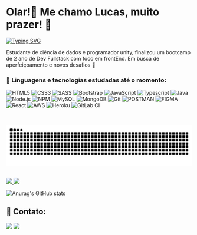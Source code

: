 # Olar!👋 Me chamo Lucas, muito prazer! :mage:
[![Typing SVG](https://readme-typing-svg.herokuapp.com?color=%233AF771&lines=Desenvolvedor+Full+Stack;Apaixonado+por+tecnologia+e+animes)](https://git.io/typing-svg)

Estudante de ciência de dados e programador unity, finalizou um bootcamp de 2 ano de Dev Fullstack com foco em frontEnd. Em busca de aperfeiçoamento e novos desafios :rocket:


### :mage: Linguagens e tecnologias estudadas até o momento:<br>
![HTML5](https://img.shields.io/badge/html5%20-%23E34F26.svg?&style=for-the-badge&logo=html5&logoColor=white)
![CSS3](https://img.shields.io/badge/css3%20-%231572B6.svg?&style=for-the-badge&logo=css3&logoColor=white)
![SASS](https://img.shields.io/badge/SASS%20-CC6699.svg?&style=for-the-badge&logo=SASS&logoColor=white)
![Bootstrap](https://img.shields.io/badge/-Bootstrap-563D7C?&style=for-the-badge&logo=bootstrap&logoColor=white)
![JavaScript](https://img.shields.io/badge/JavaScript-F7DF1E?style=for-the-badge&logo=javascript&logoColor=black)
![Typescript](https://img.shields.io/badge/typescript%20-%231572B6.svg?&style=for-the-badge&logo=typescript&logoColor=white)
![Java](https://img.shields.io/badge/Java-ED8B00?style=for-the-badge&logo=java&logoColor=white)
![Node.js](https://img.shields.io/badge/node.js%20-339933.svg?&style=for-the-badge&logo=node.js&logoColor=white)
![NPM](https://img.shields.io/badge/npm%20-CB3837.svg?&style=for-the-badge&logo=npm&logoColor=white)
![MySQL](https://img.shields.io/badge/MySQL-00758F?style=for-the-badge&logo=mysql&logoColor=white)
![MongoDB](https://img.shields.io/badge/MongoDB-%234ea94b.svg?style=for-the-badge&logo=mongodb&logoColor=white)
![Git](https://img.shields.io/badge/git%20-%23F05033.svg?&style=for-the-badge&logo=git&logoColor=white)
![POSTMAN](https://img.shields.io/badge/postman-FF6C37?style=for-the-badge&logo=postman&logoColor=white)
![FIGMA](https://img.shields.io/badge/figma-F24E1E?style=for-the-badge&logo=figma&logoColor=white)
![React](	https://img.shields.io/badge/React-20232A?style=for-the-badge&logo=react&logoColor=61DAFB)
![AWS](	https://img.shields.io/badge/Amazon_AWS-232F3E?style=for-the-badge&logo=amazon-aws&logoColor=white)
![Heroku](https://img.shields.io/badge/Heroku-430098?style=for-the-badge&logo=heroku&logoColor=white)
![GitLab CI](https://img.shields.io/badge/gitlab%20ci-%23181717.svg?style=for-the-badge&logo=gitlab&logoColor=white)

<br>

![Snake gif](https://github.com/LucasSquariz/LucasSquariz/blob/output/github-contribution-grid-snake.svg)

<br>
<div>
  <a href="https://github.com/lulutti">
  <img height="180em" src="https://github-readme-stats-lucassquariz.vercel.app/api?username=LucasSquariz&show_icons=true&theme=onedark&include_all_commits=true&count_private=true"/>
  <img height="180em" src="https://github-readme-stats-lucassquariz.vercel.app/api/top-langs/?username=LucasSquariz&layout=compact&langs_count=7&theme=onedark"/>
  </a>
</div>

![Anurag's GitHub stats](https://github-readme-stats-lucassquariz.vercel.app/api?username=LucasSquariz&show_icons=true&theme=onedark&include_all_commits=true&count_private=true)

## :e-mail: Contato: 
<div>   
  <a href = "mailto:lucsilsqua@gmail.com"><img src="https://img.shields.io/badge/-Gmail-%23EA4335?style=for-the-badge&logo=gmail&logoColor=white" target="_blank"></a>
  <a href="https://www.linkedin.com/in/lucassquariz/" target="_blank"><img src="https://img.shields.io/badge/-LinkedIn-%230077B5?style=for-the-badge&logo=linkedin&logoColor=white" target="_blank"></a> </div>
  

